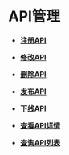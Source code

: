 # API管理<a name="apig-zh-api-180713023"></a>

-   **[注册API](注册API.md)**  

-   **[修改API](修改API.md)**  

-   **[删除API](删除API.md)**  

-   **[发布API](发布API.md)**  

-   **[下线API](下线API.md)**  

-   **[查看API详情](查看API详情.md)**  

-   **[查询API列表](查询API列表.md)**  


